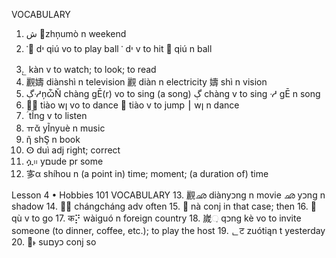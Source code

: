 VOCABULARY
 1. ش ቎zhņumò n weekend
 2. ༌᫤ dי qiú vo to play ball
༌ dי v to hit
᫤ qiú n ball
 3. ᳖ kàn v to watch; to look; to read
 4. 䚕嬦 diànshì n television
䚕 diàn n electricity
嬦 shì n vision
 5. ڳᓼņѽŇ chàng gĒ(r) vo to sing (a song)
ڳ chàng v to sing
ᓼ gĒ n song
 6. ⭴⎮ tiào wן vo to dance
⭴ tiào v to jump
⎮ wן n dance
 7. ؑ tĨng v to listen
 8. ㅠᾰ yĨnyuè n music
 9. ῆ shŞ n book
10. ⵙ duì adj right; correct
11. ሷ᱿ yםude pr some
12. 㝖α shíhou n (a point in) time; moment; (a duration of)
 time

Lesson 4 • Hobbies 101
VOCABULARY
13. 䚕ഛ diànyכng n movie
ഛ yכng n shadow
14. ౑౑ chángcháng adv often
15. ⴨ nà conj in that case; then
16. ׏ qù v to go
17. क⡝ wàiguó n foreign country
18. 嵗઼ qכng kè vo to invite someone (to dinner, coffee, etc.);
 to play the host
19. ᆫट zuótiąn t yesterday
20. ໽˫ suםyכ conj so